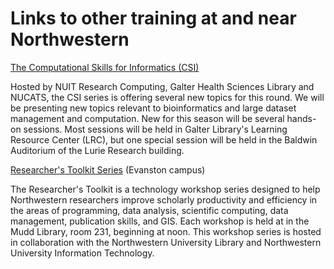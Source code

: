 # Links to other training at and near Northwestern


[The Computational Skills for Informatics (CSI)](http://galter.northwestern.edu/news/csi-chicago-returns-computational-skills-for-informatics-seminar-series-returns-in-fall-2015)

Hosted by NUIT Research Computing, Galter Health Sciences Library and NUCATS, the CSI series is offering several new topics for this round. We will be presenting new topics relevant to bioinformatics and large dataset management and computation. New for this season will be several hands-on sessions. Most sessions will be held in Galter Library's Learning Resource Center (LRC), but one special session will be held in the Baldwin Auditorium of the Lurie Research building.


[Researcher's Toolkit Series](http://www.it.northwestern.edu/research/about/campus-events/researcher-toolkit.html) (Evanston campus)

The Researcher's Toolkit is a technology workshop series designed to help Northwestern researchers improve scholarly productivity and efficiency in the areas of programming, data analysis, scientific computing, data management, publication skills, and GIS. Each workshop is held at in the Mudd Library, room 231, beginning at noon.  This workshop series is hosted in collaboration with the Northwestern University Library and Northwestern University Information Technology.
